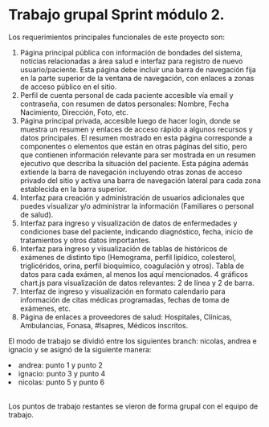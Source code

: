 <h1>Trabajo grupal Sprint módulo 2.</h1>
    <p>
			Los requerimientos principales funcionales de este proyecto son:
    </p>
    <ol>
        <li>
					 Página principal pública con información de bondades del sistema, noticias
relacionadas a área salud e interfaz para registro de nuevo usuario/paciente. Esta
página debe incluir una barra de navegación fija en la parte superior de la ventana de
navegación, con enlaces a zonas de acceso público en el sitio.
        </li>
        <li>
            Perfil de cuenta personal de cada paciente accesible vía email y contraseña, con
resumen de datos personales: Nombre, Fecha Nacimiento, Dirección, Foto, etc.
        </li>
        <li>
            Página principal privada, accesible luego de hacer login, donde se muestra un
resumen y enlaces de acceso rápido a algunos recursos y datos principales. El
resumen mostrado en esta página corresponde a componentes o elementos que
están en otras páginas del sitio, pero que contienen información relevante para ser
mostrada en un resumen ejecutivo que describa la situación del paciente. Esta
página además extiende la barra de navegación incluyendo otras zonas de acceso
privado del sitio y activa una barra de navegación lateral para cada zona establecida
en la barra superior.
        </li>
        <li>
            Interfaz para creación y administración de usuarios adicionales que puedes visualizar
y/o administrar la información (Familiares o personal de salud).
        </li>
        <li>
             Interfaz para ingreso y visualización de datos de enfermedades y condiciones base
del paciente, indicando diagnóstico, fecha, inicio de tratamientos y otros datos
importantes.
        </li>
        <li>
           Interfaz para ingreso y visualización de tablas de históricos de exámenes de distinto
tipo (Hemograma, perfil lipídico, colesterol, triglicéridos, orina, perfil bioquímico,
coagulación y otros). Tabla de datos para cada exámen, al menos los aquí
mencionados. 4 gráficos chart.js para visualización de datos relevantes: 2 de línea y 2
de barra. 
        </li>
        <li>
          Interfaz de ingreso y visualización en formato calendario para información de citas
médicas programadas, fechas de toma de exámenes, etc. 
        </li>
        <li>
           Página de enlaces a proveedores de salud: Hospitales, Clínicas, Ambulancias, Fonasa,
#Isapres, Médicos inscritos.
    </ol>
		<p>
			El modo de trabajo se dividió entre los siguientes branch: nicolas, andrea e ignacio y se asignó de la siguiente manera:
		</p>
	<il>
		<li>
			andrea: punto 1 y punto 2
		</li>
		<li>
			ignacio: punto 3 y punto 4
		</li>
		<li>
			nicolas: punto 5 y punto 6
		</li>
	</il>
 <br>
 			<p> Los puntos de trabajo restantes se vieron de forma grupal con el equipo de trabajo.</p>
